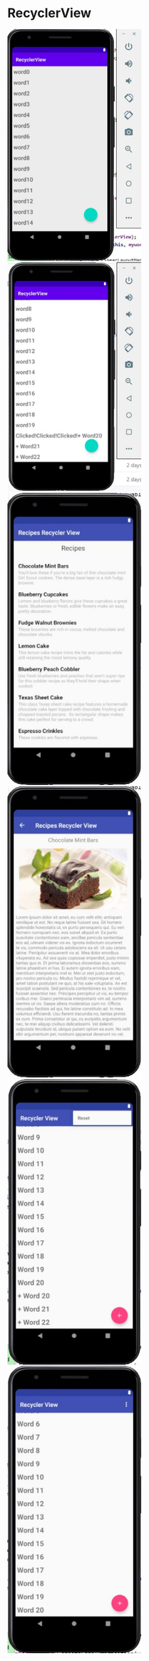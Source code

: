 # RecyclerView
<img src="images/task2.JPG" width="300" />
<img src="images/task3.JPG" width="300" />
<img src="images/homework1.JPG" width="300" />
<img src="images/homework2.JPG" width="300" />
<img src="images/challenge1.JPG" width="300" />
<img src="images/chalenge2.JPG" width="300" />
